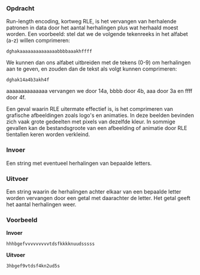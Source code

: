### Opdracht

Run-length encoding, kortweg RLE, is het vervangen van herhalende patronen in data door het aantal herhalingen plus wat herhaald moest worden. Een voorbeeld: stel dat we de volgende tekenreeks in het alfabet (a-z) willen comprimeren:

    dghakaaaaaaaaaaaaaabbbbaaakhffff

We kunnen dan ons alfabet uitbreiden met de tekens (0-9) om herhalingen aan te geven, en zouden dan de tekst als volgt kunnen comprimeren:

    dghak14a4b3akh4f

aaaaaaaaaaaaaa vervangen we door 14a, bbbb door 4b, aaa door 3a en ffff door 4f.

Een geval waarin RLE uitermate effectief is, is het comprimeren van grafische afbeeldingen zoals logo's en animaties. In deze beelden bevinden zich vaak grote gedeelten met pixels van dezelfde kleur. In sommige gevallen kan de bestandsgroote van een afbeelding of animatie door RLE tientallen keren worden verkleind. 

### Invoer

Een string met eventueel herhalingen van bepaalde letters.

### Uitvoer

Een string waarin de herhalingen achter elkaar van een bepaalde letter worden vervangen door een getal met daarachter de letter. Het getal geeft het aantal herhalingen weer.

### Voorbeeld

**Invoer**
    
    hhhbgefvvvvvvvvvtdsfkkkknuudsssss
    

**Uitvoer**
    
    3hbgef9vtdsf4kn2ud5s
    
     
  
   
